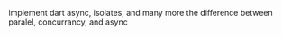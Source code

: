 implement dart async, isolates, and many more
the difference between paralel, concurrancy, and async
